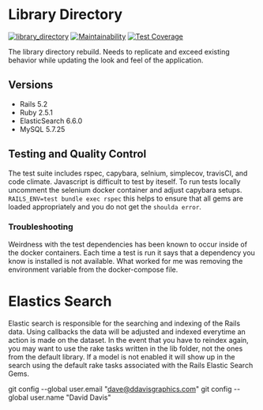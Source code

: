 # Library Directory
[![library_directory](https://travis-ci.org/wvulibraries/library_directory.svg?branch=master)](https://travis-ci.org/wvulibraries/library_directory) [![Maintainability](https://api.codeclimate.com/v1/badges/1eebb5f2bac6fdeae296/maintainability)](https://codeclimate.com/github/wvulibraries/library_directory/maintainability) [![Test Coverage](https://api.codeclimate.com/v1/badges/1eebb5f2bac6fdeae296/test_coverage)](https://codeclimate.com/github/wvulibraries/library_directory/test_coverage)

The library directory rebuild.  Needs to replicate and exceed existing behavior while updating the look and feel of the application.  

## Versions
- Rails 5.2 
- Ruby  2.5.1
- ElasticSearch 6.6.0 
- MySQL 5.7.25 

## Testing and Quality Control 
The test suite includes rspec, capybara, selnium, simplecov, travisCI, and code climate. 
Javascript is difficult to test by iteself.  To run tests locally uncomment the selenium docker container and adjust capybara setups. 
`RAILS_ENV=test bundle exec rspec` this helps to ensure that all gems are loaded appropriately and you do not get the `shoulda error`.  

### Troubleshooting
Weirdness with the test dependencies has been known to occur inside of the docker containers.  Each time a test is run it says that a dependency you know is installed is not available.  What worked for me was removing the environment variable from the docker-compose file. 

# Elastics Search 
Elastic search is responsible for the searching and indexing of the Rails data. Using callbacks the data will be adjusted and indexed everytime an action is made on the dataset.  In the event that you have to reindex again, you may want to use the rake tasks written in the lib folder, not the ones from the default library.  If a model is not enabled it will show up in the search using the default rake tasks associated with the Rails Elastic Search Gems.

  git config --global user.email "dave@ddavisgraphics.com"
  git config --global user.name "David Davis"